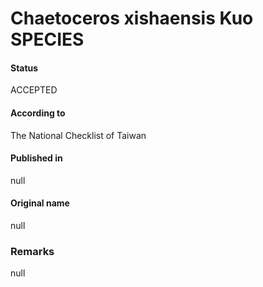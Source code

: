 Chaetoceros xishaensis Kuo SPECIES
=======

#### Status
ACCEPTED

#### According to
The National Checklist of Taiwan

#### Published in
null

#### Original name
null

### Remarks
null